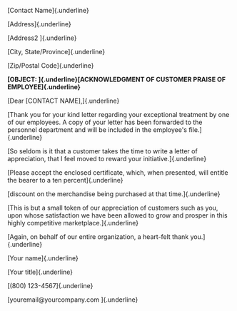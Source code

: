 [Contact Name]{.underline}

[Address]{.underline}

[Address2 ]{.underline}

[City, State/Province]{.underline}

[Zip/Postal Code]{.underline}

**[OBJECT: ]{.underline}[ACKNOWLEDGMENT OF CUSTOMER PRAISE OF
EMPLOYEE]{.underline}**

[Dear \[CONTACT NAME\],]{.underline}

[Thank you for your kind letter regarding your exceptional treatment by
one of our employees. A copy of your letter has been forwarded to the
personnel department and will be included in the employee\'s
file.]{.underline}

[So seldom is it that a customer takes the time to write a letter of
appreciation, that I feel moved to reward your initiative.]{.underline}

[Please accept the enclosed certificate, which, when presented, will
entitle the bearer to a ten percent]{.underline}

[discount on the merchandise being purchased at that time.]{.underline}

[This is but a small token of our appreciation of customers such as you,
upon whose satisfaction we have been allowed to grow and prosper in this
highly competitive marketplace.]{.underline}

[Again, on behalf of our entire organization, a heart-felt thank
you.]{.underline}

[Your name]{.underline}

[Your title]{.underline}

[(800) 123-4567]{.underline}

[youremail\@yourcompany.com ]{.underline}

